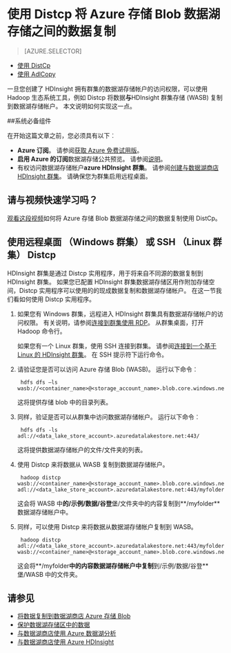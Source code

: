 <properties
   pageTitle="将数据与 WASB 复制到使用 Distcp 数据湖存储 |Microsoft Azure"
   description="使用 Distcp 工具到湖边的数据存储到 Azure 存储 Blob 与复制数据"
   services="data-lake-store"
   documentationCenter=""
   authors="nitinme"
   manager="jhubbard"
   editor="cgronlun"/>

<tags
   ms.service="data-lake-store"
   ms.devlang="na"
   ms.topic="article"
   ms.tgt_pltfrm="na"
   ms.workload="big-data"
   ms.date="10/28/2016"
   ms.author="nitinme"/>

# <a name="use-distcp-to-copy-data-between-azure-storage-blobs-and-data-lake-store"></a>使用 Distcp 将 Azure 存储 Blob 数据湖存储之间的数据复制

> [AZURE.SELECTOR]
- [使用 DistCp](data-lake-store-copy-data-wasb-distcp.md)
- [使用 AdlCopy](data-lake-store-copy-data-azure-storage-blob.md)


一旦您创建了 HDInsight 拥有群集的数据湖存储帐户的访问权限，可以使用 Hadoop 生态系统工具，例如 Distcp 将数据**与**HDInsight 群集存储 (WASB) 复制到数据湖存储帐户。 本文说明如何实现这一点。

##<a name="prerequisites"></a>系统必备组件

在开始这篇文章之前，您必须具有以下︰

- **Azure 订阅**。 请参阅[获取 Azure 免费试用版](https://azure.microsoft.com/pricing/free-trial/)。
- **启用 Azure 的订阅**数据湖存储公共预览。 请参阅[说明](data-lake-store-get-started-portal.md#signup)。
- 有权访问数据湖存储帐户**azure HDInsight 群集**。 请参阅[创建与数据湖商店 HDInsight 群集](data-lake-store-hdinsight-hadoop-use-portal.md)。 请确保您为群集启用远程桌面。

## <a name="do-you-learn-fast-with-videos"></a>请与视频快速学习吗？

[观看这段视频](https://mix.office.com/watch/1liuojvdx6sie)如何将 Azure 存储 Blob 数据湖存储之间的数据复制使用 DistCp。

## <a name="use-distcp-from-remote-desktop-windows-cluster-or-ssh-linux-cluster"></a>使用远程桌面 （Windows 群集） 或 SSH （Linux 群集） Distcp

HDInsight 群集是通过 Distcp 实用程序，用于将来自不同源的数据复制到 HDInsight 群集。 如果您已配置 HDInsight 群集数据湖存储区用作附加存储空间，Distcp 实用程序可以使用的的现成数据复制和数据湖存储帐户。 在这一节我们看如何使用 Distcp 实用程序。

1. 如果您有 Windows 群集，远程进入 HDInsight 群集具有数据湖存储帐户的访问权限。 有关说明，请参阅[连接到群集使用 RDP](../hdinsight/hdinsight-administer-use-management-portal.md#connect-to-clusters-using-rdp)。 从群集桌面，打开 Hadoop 命令行。

    如果您有一个 Linux 群集，使用 SSH 连接到群集。 请参阅[连接到一个基于 Linux 的 HDInsight 群集](../hdinsight/hdinsight-hadoop-linux-use-ssh-unix.md#connect-to-a-linux-based-hdinsight-cluster)。 在 SSH 提示符下运行命令。

3. 请验证您是否可以访问 Azure 存储 Blob (WASB)。 运行以下命令︰

        hdfs dfs –ls wasb://<container_name>@<storage_account_name>.blob.core.windows.net/

    这将提供存储 blob 中的目录列表。

4. 同样，验证是否可以从群集中访问数据湖存储帐户。 运行以下命令︰

        hdfs dfs -ls adl://<data_lake_store_account>.azuredatalakestore.net:443/

    这将提供数据湖存储帐户的文件/文件夹的列表。

5. 使用 Distcp 来将数据从 WASB 复制到数据湖存储帐户。

        hadoop distcp wasb://<container_name>@<storage_account_name>.blob.core.windows.net/example/data/gutenberg adl://<data_lake_store_account>.azuredatalakestore.net:443/myfolder

    这会将 WASB 中**的/示例/数据/谷登**堡/文件夹中的内容复制到**/myfolder**数据湖存储帐户中。

6. 同样，可以使用 Distcp 来将数据从数据湖存储帐户复制到 WASB。

        hadoop distcp adl://<data_lake_store_account>.azuredatalakestore.net:443/myfolder wasb://<container_name>@<storage_account_name>.blob.core.windows.net/example/data/gutenberg

    这会将**/myfolder**中的内容数据湖存储帐户中复制**到/示例/数据/谷登**堡/WASB 中的文件夹。

## <a name="see-also"></a>请参见

- [将数据复制到数据湖商店 Azure 存储 Blob](data-lake-store-copy-data-azure-storage-blob.md)
- [保护数据湖存储区中的数据](data-lake-store-secure-data.md)
- [与数据湖商店使用 Azure 数据湖分析](../data-lake-analytics/data-lake-analytics-get-started-portal.md)
- [与数据湖商店使用 Azure HDInsight](data-lake-store-hdinsight-hadoop-use-portal.md)
